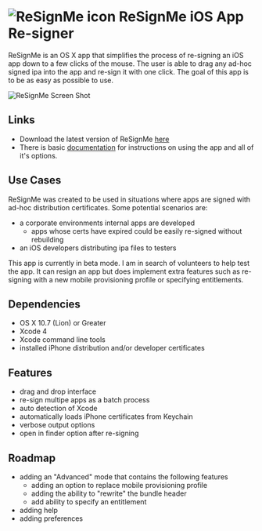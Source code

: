 ![ReSignMe icon](http://lonnygomes.github.io/images/apps/iconReSignMe_128.png) ReSignMe iOS App Re-signer
==========================

ReSignMe is an OS X app that simplifies the process of re-signing an iOS app down to a few clicks of the mouse. The user is able to drag any ad-hoc signed ipa into the app and re-sign it with one click. The goal of this app is to be as easy as possible to use. 

![ReSignMe Screen Shot](http://lonnygomes.github.io/screenshots/screenShot1_ReSignMe.png "ReSignMe App")

## Links ##
  * Download the latest version  of ReSignMe [here](https://github.com/LonnyGomes/ReSignMe/releases/download/v0.71/ReSignMe-0.71.dmg)
  * There is basic [documentation](http://github.com/LonnyGomes/ReSignMe/wiki/Documentation) for instructions on using the app and all of it's options.

## Use Cases ##
ReSignMe was created to be used in situations where apps are signed with ad-hoc distribution certificates. Some potential scenarios are:

  * a corporate environments internal apps are developed 
    * apps whose certs have expired could be easily re-signed without rebuilding
  * an iOS developers distributing ipa files to testers

This app is currently in beta mode. I am in search of volunteers to help test the app. It can resign an app but does implement extra features such as re-signing with a new mobile provisioning profile or specifying entitlements.

## Dependencies ##
  * OS X 10.7 (Lion) or Greater
  * Xcode 4
  * Xcode command line tools
  * installed iPhone distribution and/or developer certificates

## Features ##
  * drag and drop interface
  * re-sign multipe apps as a batch process
  * auto detection of Xcode
  * automatically loads iPhone certificates from Keychain
  * verbose output options
  * open in finder option after re-signing

## Roadmap ##
  * adding an "Advanced" mode that contains the following features
    * adding an option to replace mobile provisioning profile
    * adding the ability to "rewrite" the bundle header
    * add ability to specify an entitlement
  * adding help
  * adding preferences
